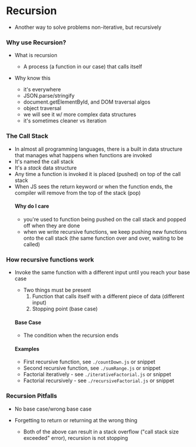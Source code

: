 # Recursion

- Another way to solve problems non-iterative, but recursively

### Why use Recursion?

- What is recursion

  - A process (a function in our case) that calls itself

- Why know this
  - it's everywhere
  - JSON.parse/stringify
  - document.getElementById, and DOM traversal algos
  - object traversal
  - we will see it w/ more complex data structures
  - it's sometimes cleaner vs iteration

### The Call Stack

- In almost all programming languages, there is a built in data structure that manages what happens when functions are invoked
- It's named the call stack
- It's a _stack_ data structure
- Any time a function is invoked it is placed (pushed) on top of the call stack
- When JS sees the return keyword or when the function ends, the compiler will remove from the top of the stack (pop)
  #### Why do I care
  - you're used to function being pushed on the call stack and popped off when they are done
  - when we write recursive functions, we keep pushing new functions onto the call stack (the same function over and over, waiting to be called)

### How recursive functions work

- Invoke the same function with a different input until you reach your base case

  - Two things must be present
    1. Function that calls itself with a different piece of data (different input)
    2. Stopping point (base case)

  #### Base Case

  - The condition when the recursion ends

  #### Examples

  - First recursive function, see `./countDown.js` or snippet
  - Second recursive function, see `./sumRange.js` or snippet
  - Factorial iteratively - see `./iterativeFactorial.js` or snippet
  - Factorial recursively - see `./recursiveFactorial.js` or snippet

### Recursion Pitfalls

- No base case/wrong base case
- Forgetting to return or returning at the wrong thing

  - Both of the above can result in a stack overflow ("call stack size exceeded" error), recursion is not stopping
